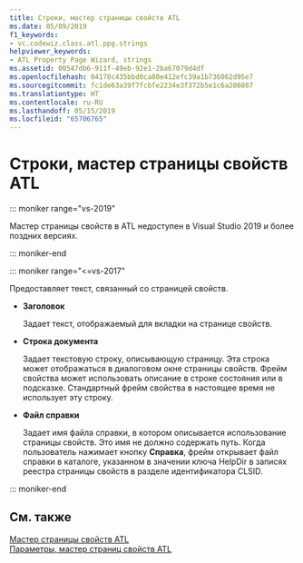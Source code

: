 ```yaml
---
title: Строки, мастер страницы свойств ATL
ms.date: 05/09/2019
f1_keywords:
- vc.codewiz.class.atl.ppg.strings
helpviewer_keywords:
- ATL Property Page Wizard, strings
ms.assetid: 00547db6-911f-49eb-92e1-2ba67079d4df
ms.openlocfilehash: 04178c435bbd0ca80e412efc39a1b736062d95e7
ms.sourcegitcommit: fc1de63a39f7fcbfe2234e3f372b5e1c6a286087
ms.translationtype: HT
ms.contentlocale: ru-RU
ms.lasthandoff: 05/15/2019
ms.locfileid: "65706765"
---
```

# <a name="strings-atl-property-page-wizard"></a>Строки, мастер страницы свойств ATL

::: moniker range="vs-2019"

Мастер страницы свойств в ATL недоступен в Visual Studio 2019 и более поздних версиях.

::: moniker-end

::: moniker range="<=vs-2017"

Предоставляет текст, связанный со страницей свойств.

- **Заголовок**

   Задает текст, отображаемый для вкладки на странице свойств.

- **Строка документа**

   Задает текстовую строку, описывающую страницу. Эта строка может отображаться в диалоговом окне страницы свойств. Фрейм свойства может использовать описание в строке состояния или в подсказке. Стандартный фрейм свойства в настоящее время не использует эту строку.

- **Файл справки**

   Задает имя файла справки, в котором описывается использование страницы свойств. Это имя не должно содержать путь. Когда пользователь нажимает кнопку **Справка**, фрейм открывает файл справки в каталоге, указанном в значении ключа HelpDir в записях реестра страницы свойств в разделе идентификатора CLSID.

::: moniker-end

## <a name="see-also"></a>См. также

[Мастер страницы свойств ATL](../../atl/reference/atl-property-page-wizard.md)<br/>
[Параметры, мастер страниц свойств ATL](../../atl/reference/options-atl-property-page-wizard.md)
